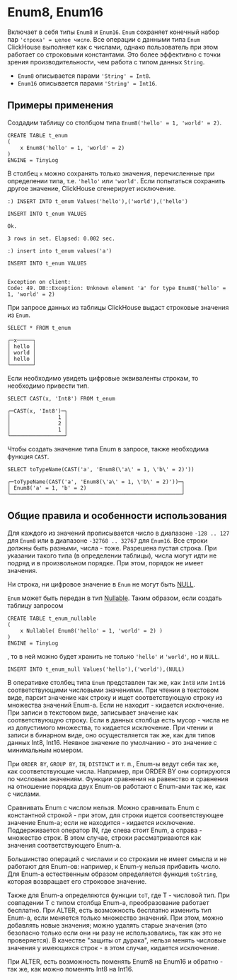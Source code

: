 <a name="data_type-enum"></a>

# Enum8, Enum16

Включает в себя типы `Enum8` и `Enum16`. `Enum` сохраняет конечный набор пар `'строка' = целое число`. Все операции с данными типа `Enum` ClickHouse выполняет как с числами, однако пользователь при этом работает со строковыми константами. Это более эффективно с точки зрения производительности, чем работа с типом данных `String`.

- `Enum8` описывается парами `'String' = Int8`.
- `Enum16` описывается парами `'String' = Int16`.

## Примеры применения

Создадим таблицу со столбцом типа `Enum8('hello' = 1, 'world' = 2)`.

```
CREATE TABLE t_enum
(
    x Enum8('hello' = 1, 'world' = 2)
)
ENGINE = TinyLog
```

В столбец `x` можно сохранять только значения, перечисленные при определении типа, т.е. `'hello'` или `'world'`. Если попытаться сохранить другое значение, ClickHouse сгенерирует исключение.

```
:) INSERT INTO t_enum Values('hello'),('world'),('hello')

INSERT INTO t_enum VALUES

Ok.

3 rows in set. Elapsed: 0.002 sec.

:) insert into t_enum values('a')

INSERT INTO t_enum VALUES


Exception on client:
Code: 49. DB::Exception: Unknown element 'a' for type Enum8('hello' = 1, 'world' = 2)
```

При запросе данных из таблицы ClickHouse выдаст строковые значения из `Enum`.

```
SELECT * FROM t_enum

┌─x─────┐
│ hello │
│ world │
│ hello │
└───────┘
```
Если необходимо увидеть цифровые эквиваленты строкам, то необходимо привести тип.

```
SELECT CAST(x, 'Int8') FROM t_enum

┌─CAST(x, 'Int8')─┐
│               1 │
│               2 │
│               1 │
└─────────────────┘
```

Чтобы создать значение типа Enum в запросе, также необходима функция `CAST`.

```
SELECT toTypeName(CAST('a', 'Enum8(\'a\' = 1, \'b\' = 2)'))

┌─toTypeName(CAST('a', 'Enum8(\'a\' = 1, \'b\' = 2)'))─┐
│ Enum8('a' = 1, 'b' = 2)                              │
└──────────────────────────────────────────────────────┘
```

## Общие правила и особенности использования

Для каждого из значений прописывается число в диапазоне `-128 .. 127` для `Enum8` или в диапазоне `-32768 .. 32767` для `Enum16`. Все строки должны быть разными, числа - тоже. Разрешена пустая строка. При указании такого типа (в определении таблицы), числа могут идти не подряд и в произвольном порядке. При этом, порядок не имеет значения.

Ни строка, ни цифровое значение в `Enum` не могут быть [NULL](../query_language/syntax.md#null-literal).

`Enum` может быть передан в тип [Nullable](nullable.md#data_type-nullable). Таким образом, если создать таблицу запросом

```
CREATE TABLE t_enum_nullable
(
    x Nullable( Enum8('hello' = 1, 'world' = 2) )
)
ENGINE = TinyLog
```

, то в ней можно будет хранить не только `'hello'` и `'world'`, но и `NULL`.

```
INSERT INTO t_enum_null Values('hello'),('world'),(NULL)
```

В оперативке столбец типа `Enum` представлен так же, как `Int8` или `Int16` соответствующими числовыми значениями.
При чтении в текстовом виде, парсит значение как строку и ищет соответствующую строку из множества значений Enum-а. Если не находит - кидается исключение.
При записи в текстовом виде, записывает значение как соответствующую строку. Если в данных столбца есть мусор - числа не из допустимого множества, то кидается исключение. При чтении и записи в бинарном виде, оно осуществляется так же, как для типов данных Int8, Int16.
Неявное значение по умолчанию - это значение с минимальным номером.

При `ORDER BY`, `GROUP BY`, `IN`, `DISTINCT` и т. п., Enum-ы ведут себя так же, как соответствующие числа. Например, при ORDER BY они сортируются по числовым значениям. Функции сравнения на равенство и сравнения на отношение порядка двух Enum-ов работают с Enum-ами так же, как с числами.

Сравнивать Enum с числом нельзя. Можно сравнивать Enum с константной строкой - при этом, для строки ищется соответствующее значение Enum-а; если не находится - кидается исключение. Поддерживается оператор IN, где слева стоит Enum, а справа - множество строк. В этом случае, строки рассматриваются как значения соответствующего Enum-а.

Большинство операций с числами и со строками не имеет смысла и не работают для Enum-ов: например, к Enum-у нельзя прибавить число.
Для Enum-а естественным образом определяется функция `toString`, которая возвращает его строковое значение.

Также для Enum-а определяются функции `toT`, где T - числовой тип. При совпадении T с типом столбца Enum-а, преобразование работает бесплатно.
При ALTER, есть возможность бесплатно изменить тип Enum-а, если меняется только множество значений. При этом, можно добавлять новые значения; можно удалять старые значения (это безопасно только если они ни разу не использовались, так как это не проверяется). В качестве "защиты от дурака", нельзя менять числовые значения у имеющихся строк - в этом случае, кидается исключение.

При ALTER, есть возможность поменять Enum8 на Enum16 и обратно - так же, как можно поменять Int8 на Int16.
